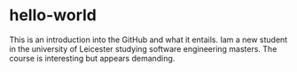 # hello-world
This is an introduction into the GitHub and what it entails.
Iam a new student in the university of Leicester studying software engineering masters.
The course is interesting but appears demanding.
